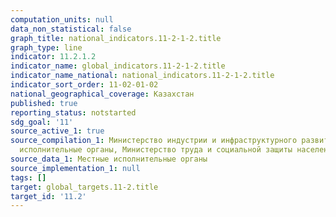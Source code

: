 ```yaml
---
computation_units: null
data_non_statistical: false
graph_title: national_indicators.11-2-1-2.title
graph_type: line
indicator: 11.2.1.2
indicator_name: global_indicators.11-2-1-2.title
indicator_name_national: national_indicators.11-2-1-2.title
indicator_sort_order: 11-02-01-02
national_geographical_coverage: Казахстан
published: true
reporting_status: notstarted
sdg_goal: '11'
source_active_1: true
source_compilation_1: Министерство индустрии и инфраструктурного развития РК, Местные
  исполнительные органы, Министерство труда и социальной защиты населения РК
source_data_1: Местные исполнительные органы
source_implementation_1: null
tags: []
target: global_targets.11-2.title
target_id: '11.2'
---
```

